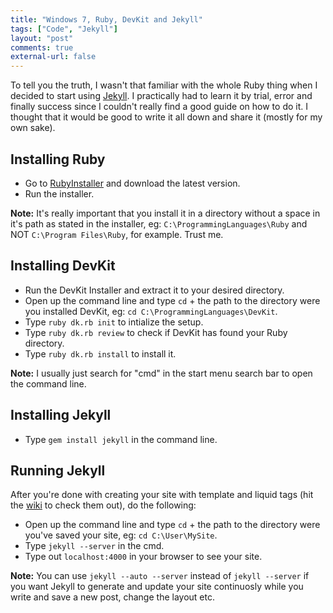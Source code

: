 ```yaml
---
title: "Windows 7, Ruby, DevKit and Jekyll"
tags: ["Code", "Jekyll"]
layout: "post"
comments: true
external-url: false
---
```


To tell you the truth, I wasn't that familiar with the whole Ruby thing when I decided to start using [Jekyll](http://www.jekyllrb.com/). I practically had to learn it by trial, error and finally success since I couldn't really find a good guide on how to do it. I thought that it would be good to write it all down and share it (mostly for my own sake).

## Installing Ruby

- Go to [RubyInstaller](http://rubyinstaller.org/) and download the latest version.
- Run the installer.

**Note:** It's really important that you install it in a directory without a space in it's path as stated in the installer, eg: `C:\ProgrammingLanguages\Ruby` and NOT `C:\Program Files\Ruby`, for example. Trust me.

## Installing DevKit

- Run the DevKit Installer and extract it to your desired directory.
- Open up the command line and type `cd` + the path to the directory were you installed DevKit, eg: `cd C:\ProgrammingLanguages\DevKit`.
- Type `ruby dk.rb init` to intialize the setup.
- Type `ruby dk.rb review` to check if DevKit has found your Ruby directory.
- Type `ruby dk.rb install` to install it.

**Note:** I usually just search for "cmd" in the start menu search bar to open the command line.

## Installing Jekyll

- Type `gem install jekyll` in the command line.

## Running Jekyll

After you're done with creating your site with template and liquid tags (hit the [wiki](https://github.com/mojombo/jekyll/wiki) to check them out), do the following:

- Open up the command line and type `cd` + the path to the directory were you've saved your site, eg: `cd C:\User\MySite`.
- Type `jekyll --server` in the cmd.
- Type out `localhost:4000` in your browser to see your site.

**Note:** You can use `jekyll --auto --server` instead of `jekyll --server` if you want Jekyll to generate and update your site continuosly while you write and save a new post, change the layout etc.
